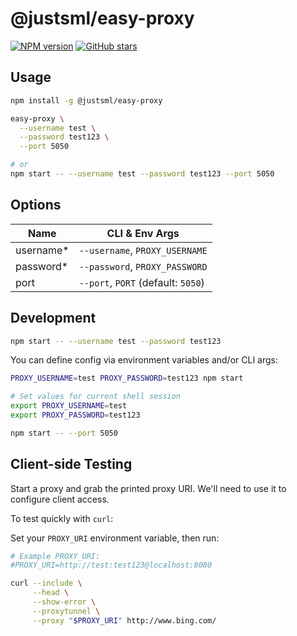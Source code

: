 # @justsml/easy-proxy

<!-- [![CI Status](https://github.com/justsml/easy-proxy/workflows/test/badge.svg)](https://github.com/justsml/easy-proxy/actions) -->
[![NPM version](https://img.shields.io/npm/v/@justsml/easy-proxy.svg)](https://www.npmjs.com/package/@justsml/easy-proxy)
[![GitHub stars](https://img.shields.io/github/stars/justsml/easy-proxy.svg?style=social)](https://github.com/justsml/easy-proxy)

## Usage

```sh
npm install -g @justsml/easy-proxy
```

```sh
easy-proxy \
  --username test \
  --password test123 \
  --port 5050

# or
npm start -- --username test --password test123 --port 5050
```

## Options

| Name                  | CLI & Env Args
|-----------------------|----------------|
| username*             | `--username`, `PROXY_USERNAME`
| password*             | `--password`, `PROXY_PASSWORD`
| port                  | `--port`, `PORT` (default: `5050`)

## Development

```sh
npm start -- --username test --password test123
```

You can define config via environment variables and/or CLI args:

```sh
PROXY_USERNAME=test PROXY_PASSWORD=test123 npm start
```

```sh
# Set values for current shell session
export PROXY_USERNAME=test
export PROXY_PASSWORD=test123

npm start -- --port 5050
```

## Client-side Testing

Start a proxy and grab the printed proxy URI. We'll need to use it to configure client access.

To test quickly with `curl`:

Set your `PROXY_URI` environment variable, then run:

```sh
# Example PROXY_URI:
#PROXY_URI=http://test:test123@localhost:8080

curl --include \
     --head \
     --show-error \
     --proxytunnel \
     --proxy "$PROXY_URI" http://www.bing.com/
```
